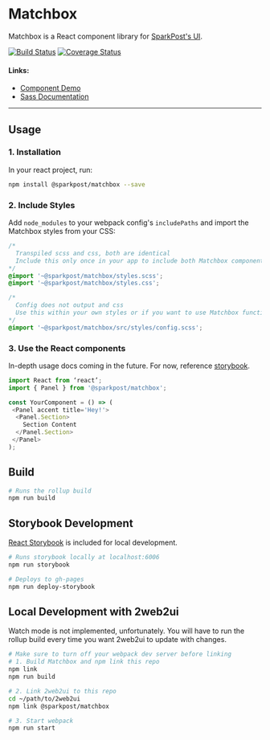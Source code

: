 # Matchbox
Matchbox is a React component library for [SparkPost's UI](https://github.com/SparkPost/2web2ui).

[![Build Status](https://travis-ci.org/SparkPost/matchbox.svg?branch=master)](https://travis-ci.org/SparkPost/matchbox)
[![Coverage Status](https://coveralls.io/repos/github/SparkPost/matchbox/badge.svg?branch=master)](https://coveralls.io/github/SparkPost/matchbox?branch=master)

#### Links:
- [Component Demo](https://sparkpost.github.io/matchbox/)
- [Sass Documentation](src/styles/README.md)

---

## Usage
### 1. Installation

In your react project, run:
```bash
npm install @sparkpost/matchbox --save
```

### 2. Include Styles

Add `node_modules` to your webpack config's `includePaths` and import the Matchbox styles from your CSS:

```css
/*
  Transpiled scss and css, both are identical
  Include this only once in your app to include both Matchbox component and global styles
*/
@import '~@sparkpost/matchbox/styles.scss';
@import '~@sparkpost/matchbox/styles.css';

/*
  Config does not output and css
  Use this within your own styles or if you want to use Matchbox functions or mixins
*/
@import '~@sparkpost/matchbox/src/styles/config.scss';
```

### 3. Use the React components
In-depth usage docs coming in the future. For now, reference [storybook](https://sparkpost.github.io/matchbox/).
```js
import React from ‘react’;
import { Panel } from '@sparkpost/matchbox';

const YourComponent = () => (
 <Panel accent title='Hey!'>
  <Panel.Section>
    Section Content
  </Panel.Section>
 </Panel>
);
```

## Build
```bash
# Runs the rollup build
npm run build
```

## Storybook Development
[React Storybook](https://github.com/storybooks/storybook) is included for local development.
```bash
# Runs storybook locally at localhost:6006
npm run storybook

# Deploys to gh-pages
npm run deploy-storybook
```

## Local Development with 2web2ui
Watch mode is not implemented, unfortunately. You will have to run the rollup build every time you want 2web2ui to update with changes.

```bash
# Make sure to turn off your webpack dev server before linking
# 1. Build Matchbox and npm link this repo
npm link
npm run build

# 2. Link 2web2ui to this repo
cd ~/path/to/2web2ui
npm link @sparkpost/matchbox

# 3. Start webpack
npm run start
```

